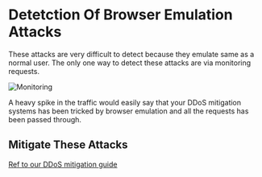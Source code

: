 # Detetction Of Browser Emulation Attacks

These attacks are very difficult to detect because they emulate same as a normal user. The only one way to detect these attacks are via monitoring requests.

![Monitoring](https://thecustomizewindows.cachefly.net/wp-content/uploads/2016/10/How-To-Configure-Nginx-Access-Log-With-GeoIP-Ubuntu-16-04.jpg)

A heavy spike in the traffic would easily say that your DDoS mitigation systems has been tricked by browser emulation and all the requests has been passed through.

## Mitigate These Attacks

[Ref to our DDoS mitigation guide](mitigation/browser-emulation-mitigate.md)